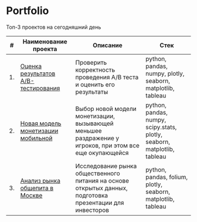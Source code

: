 # Portfolio
Топ-3 проектов на сегодняшний день 

| #    | Наименование проекта                | Описание                                                     | Стек                                                         |
| ---- | ------------------------------------------------------------ | ------------------------------------------------------------ | ------------------------------------------------------------ |
| 1.   | [Оценка результатов A/B-тестирования](https://github.com/aq2003/Portfolio/tree/main/Gold%20Recovery) | Проверить корректность проведения A/B теста и оценить его результаты | python, pandas, numpy, plotly, seaborn, matplotlib, tableau       |
| 2.   | [Новая модель монетизации мобильной](https://github.com/aq2003/Portfolio/tree/main/Taxi%20Service) | Выбор новой модели монетизации, вызывающей меньшее раздражение у игроков, при этом все еще окупающейся | python, pandas, numpy, scipy.stats, plotly, seaborn, matplotlib, tableau |
| 3.   | [Анализ рынка общепита в Москве](https://github.com/aq2003/Portfolio/tree/main/Analyzing%20Texts) | Исследование рынка общественного питания на основе открытых данных, подготовка презентации для инвесторов             | python, pandas, folium, plotly, seaborn, matplotlib, tableau |
